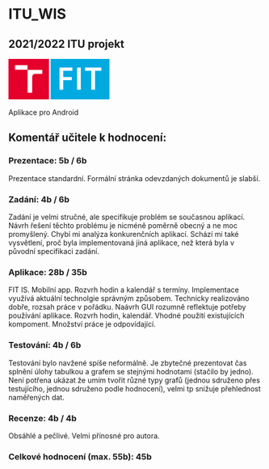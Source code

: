 # ITU_WIS
## 2021/2022 ITU projekt 

<img src="./other/images/FIT_zkratka_barevne_RGB_CZ.png" width="200">

Aplikace pro Android

## Komentář učitele k hodnocení:
### Prezentace: 5b / 6b
Prezentace standardní. Formální stránka odevzdaných dokumentů je slabší.

### Zadání: 4b / 6b
Zadání je velmi stručné, ale specifikuje problém se současnou aplikací. Návrh řešení těchto problému je nicméně poměrně obecný a ne moc promyšlený. Chybí mi analýza konkurenčních aplikací. Schází mi také vysvětlení, proč byla implementovaná jiná aplikace, než která byla v původní specifikaci zadání.

### Aplikace: 28b / 35b
FIT IS. Mobilní app. Rozvrh hodin a kalendář s termíny. Implementace využívá aktuální technolgie správným způsobem. Technicky realizováno dobře, rozsah práce v pořádku. Naávrh GUI rozumně reflektuje potřeby používání aplikace. Rozvrh hodin, kalendář. Vhodné použití existujících kompoment. Množství práce je odpovídající.

### Testování: 4b / 6b
Testování bylo navžené spíše neformálně. Je zbytečné prezentovat čas splnění úlohy tabulkou a grafem se stejnými hodnotami (stačilo by jedno). Není potřena ukázat že umím tvořit různé typy grafů (jednou sdruženo přes testujícího, jednou sdruženo podle hodnocení), velmi tp snižuje přehlednost naměřených dat.

### Recenze: 4b / 4b
Obsáhlé a pečlivé. Velmi přínosné pro autora.

### Celkové hodnocení (max. 55b): 45b
